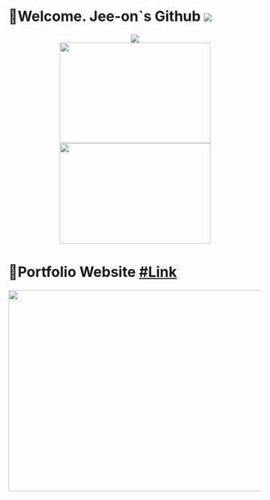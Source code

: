 # 👋Welcome. Jee-on`s Github <img src="https://hits.seeyoufarm.com/api/count/incr/badge.svg?url=https://github.com/Jee-on">
<div align="center">
<img src ="https://github-readme-streak-stats.herokuapp.com/?user=Jee-on&theme=dracula&hide_border=true&background=FFFFFF00"></br>
<img height="200" width="300" src="https://github-readme-stats.vercel.app/api?username=Jee-on&show_icons=true&theme=dracula&hide_rank=true&hide_border=true&bg_color=00000000">
<img height="200" width="300" src="https://github-readme-stats.vercel.app/api/top-langs/?username=Jee-on&theme=dracula&layout=compact&hide_border=true&bg_color=00000000">
</div>

# 📜Portfolio Website <a href="https://jee-on.github.io/react-portfolio" target='_blank'>#Link</a>

<div align="center">
<img  height="400" width="550" src="https://github.com/Jee-on/Jee-on/assets/131442485/b25ec93c-bd7e-4793-af36-ba4ce71bac7d">
</div>
